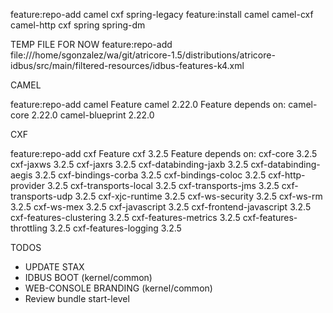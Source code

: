 feature:repo-add camel cxf spring-legacy
feature:install camel camel-cxf camel-http cxf spring spring-dm


TEMP FILE FOR NOW
feature:repo-add file:///home/sgonzalez/wa/git/atricore-1.5/distributions/atricore-idbus/src/main/filtered-resources/idbus-features-k4.xml


CAMEL

feature:repo-add camel
Feature camel 2.22.0
Feature depends on:
  camel-core 2.22.0
  camel-blueprint 2.22.0

CXF

feature:repo-add cxf
Feature cxf 3.2.5
Feature depends on:
  cxf-core 3.2.5
  cxf-jaxws 3.2.5
  cxf-jaxrs 3.2.5
  cxf-databinding-jaxb 3.2.5
  cxf-databinding-aegis 3.2.5
  cxf-bindings-corba 3.2.5
  cxf-bindings-coloc 3.2.5
  cxf-http-provider 3.2.5
  cxf-transports-local 3.2.5
  cxf-transports-jms 3.2.5
  cxf-transports-udp 3.2.5
  cxf-xjc-runtime 3.2.5
  cxf-ws-security 3.2.5
  cxf-ws-rm 3.2.5
  cxf-ws-mex 3.2.5
  cxf-javascript 3.2.5
  cxf-frontend-javascript 3.2.5
  cxf-features-clustering 3.2.5
  cxf-features-metrics 3.2.5
  cxf-features-throttling 3.2.5
  cxf-features-logging 3.2.5
  
TODOS

* UPDATE STAX
* IDBUS BOOT (kernel/common)
* WEB-CONSOLE BRANDING (kernel/common)
* Review bundle start-level
